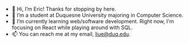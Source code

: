 - 👋 Hi, I’m Eric! Thanks for stopping by here.
- 👀 I’m a student at Duquesne University majoring in Computer Science.
- 🌱 I’m currently learning web/software development. Right now, I'm focusing on React while playing around with SQL.
- 📫 You can reach me at my email, liue@duq.edu.

<!---
ericliucs/ericliucs is a ✨ special ✨ repository because its `README.md` (this file) appears on your GitHub profile.
You can click the Preview link to take a look at your changes.
--->
